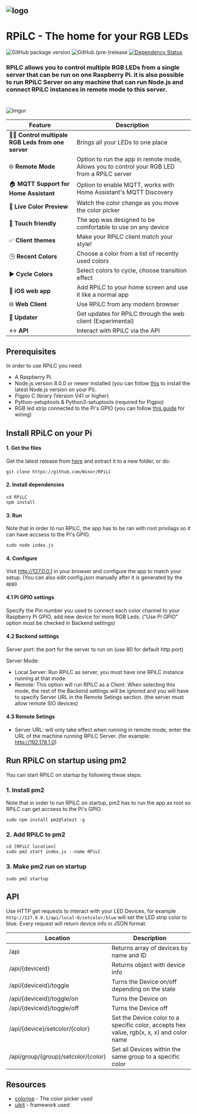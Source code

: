 ## ![logo](https://i.imgur.com/tUEvKy7.png) 
# RPiLC - The home for your RGB LEDs
![GitHub package version](https://img.shields.io/github/package-json/v/Winor/RPiLC.svg)
![GitHub (pre-)release](https://img.shields.io/github/release/Winor/RPiLC/all.svg)
[![Dependency Status](https://david-dm.org/Winor/RPiLC.svg)](https://david-dm.org/Winor/RPiLC)

### RPiLC allows you to control multiple RGB LEDs from a single server that can be run on one Raspberry Pi. it is also possible to run RPiLC Server on any machine that can run Node.js and connect RPiLC instances in remote mode to this server.
#

![Imgur](https://i.imgur.com/4Qpco7z.png)


| Feature                  | Description                                                 |
|--------------------------|-------------------------------------------------------------|
| 🤹‍♀️ **Control multipale RGB Leds from one server** | Brings all your LEDs to one place        |
| 🌐 **Remote Mode** | Option to run the app in remote mode, Allows you to  control your RGB LED from a RPiLC server      |
| 🏠 **MQTT Support for Home Assistant** | Option to enable MQTT, works with Home Assistant's MQTT Discovery         |
| 🚦 **Live Color Preview** | Watch the color change as you move the color picker        |
| 📲 **Touch friendly**     | The app was designed to be comfortable to use on any device |
| ✅ **Client themes**     | Make your RPiLC client match your style! |
| 🕒 **Recent Colors**      | Choose a color from a list of recently used colors          |
| ▶ **Cycle Colors**       | Select colors to cycle, choose transition effect            |
| 📱 **iOS web app**        | Add RPiLC to your home screen and use it like a normal app   |
| 🌐 **Web Client**         | Use RPiLC from any modern browser                                  |
| 🔄 **Updater**            | Get updates for RPiLC through the web client (Experimental) |
| ↔ **API**                | Interact with RPiLC via the API                                |


## Prerequisites
In order to use RPiLC you need:
* A Raspberry Pi.
* Node.js version 8.0.0 or newer installed (you can follow [this](https://github.com/nodesource/distributions/blob/master/README.md) to install the latest Node.js version on your Pi).
* Pigpio C library (Version V41 or higher)
* Python-setuptools & Python3-setuptools (required for Pigpio)
* RGB led strip connected to the Pi's GPIO (you can follow [this guide](http://dordnung.de/raspberrypi-ledstrip/) for wiring)

##  Install RPiLC on your Pi

#### 1. Get the files

Get the latest release from [here](https://github.com/Winor/RPiLC/releases/latest) and extract it to a new folder, or do:
```
git clone https://github.com/Winor/RPiLC
```
#### 2. Install dependencies

```
cd RPiLC
npm install
```
#### 3. Run
Note that in order to run RPiLC, the app has to be ran with root privilags so it can have accsess to the Pi's GPIO.
```
sudo node index.js
``` 

#### 4. Configure
Visit http://127.0.0.1 in your browser and configure the app to match your setup.
(You can also edit config.json manually after it is generated by the app)
#### 4.1 Pi GPIO settings
Specify the Pin number you used to connect each color channel to your Raspberry Pi GPIO, add new device for more RGB Leds. ("Use Pi GPIO" option must be checked in Backend settings)
#### 4.2 Backend settings
Server port: the port for the server to run on (use 80 for default http port)

Server Mode:
- Local Server:
Run RPiLC as server, you must have one RPiLC instance running at that mode.
- Remote:
This option will run RPiLC as a Client. When selecting this mode, the rest of the Backend settings will be ignored and you will have to specify Server URL in the Remote Setings section. (the server must allow remote SIO devices)
#### 4.3 Remote Setings
- Server URL: will only take effect when running in remote mode, enter the URL of the machine running RPiLC Server. (for example: http://192.178.1.0)

## Run RPiLC on startup using pm2
You can start RPiLC on startup by following these steps:
### 1. Install pm2
Note that in order to run RPiLC on startup, pm2 has to run the app as root so RPiLC can get accsess to the Pi's GPIO. 
```
sudo npm install pm2@latest -g
```
### 2. Add RPiLC to pm2
```
cd [RPiLC location]
sudo pm2 start index.js --name RPiLC
```
### 3. Make pm2 run on startup
```
sudo pm2 startup
```

## API
Use HTTP get requests to interact with your LED Devices, for example ``http://127.0.0.1/api/local-0/setcolor/blue`` will set the LED strip color to blue.
Every request will return device info in JSON format.

| Location             | Description                                                                            |
|----------------------|----------------------------------------------------------------------------------------|
| /api          | Returns array of devices by name and ID                                                       |
| /api/{deviceid}     | Returns object with device info                                                           |
| /api/{deviceid}/toggle     | Turns the Device on/off depending on the state                                |
| /api/{deviceid}/toggle/on | Turns the Device on                                                                 |
| /api/{deviceid}/toggle/off      | Turns the Device off                                                                   |
| /api/{device}/setcolor/{color}  | Set the Device color to a specific color, accepts hex value, rgb(x, x, x) and color name |
| /api/group/{group}/setcolor/{color} | Set all Devices within the same group to a specific color                        |


## Resources

* [colorjoe](https://github.com/bebraw/colorjoe) - The color picker used
* [uikit](https://github.com/uikit/uikit) - framework used